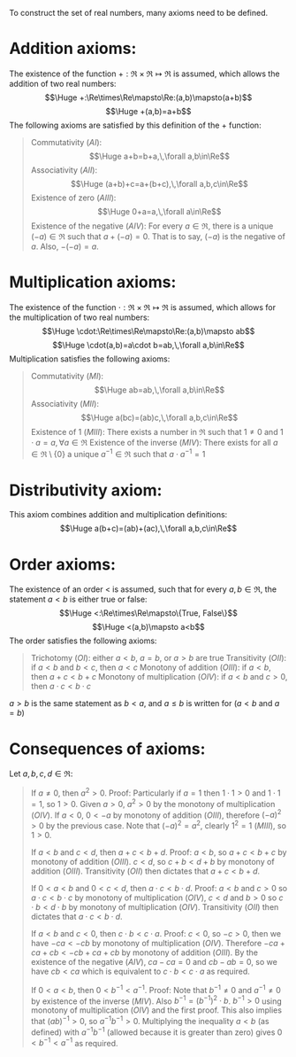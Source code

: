 	
To construct the set of real numbers, many axioms need to be defined.

# Addition axioms:

The existence of the function $+:\Re\times\Re\mapsto\Re$ is assumed, which allows the addition of two real numbers:
$$\Huge +:\Re\times\Re\mapsto\Re:(a,b)\mapsto(a+b)$$
$$\Huge +(a,b)=a+b$$
The following axioms are satisfied by this definition of the + function:
>Commutativity ($AI$):$$\Huge a+b=b+a,\,\forall a,b\in\Re$$
>Associativity ($AII$):$$\Huge (a+b)+c=a+(b+c),\,\forall a,b,c\in\Re$$
>Existence of zero ($AIII$):$$\Huge 0+a=a,\,\forall a\in\Re$$
>Existence of the negative ($AIV$): For every $a\in\Re$, there is a unique $(-a)\in\Re$ such that $a+(-a)=0$. That is to say, $(-a)$ is the negative of $a$. Also, $-(-a)=a$.

# Multiplication axioms:

The existence of the function $\cdot:\Re\times\Re\mapsto\Re$ is assumed, which allows for the multiplication of two real numbers:
$$\Huge \cdot:\Re\times\Re\mapsto\Re:(a,b)\mapsto ab$$
$$\Huge \cdot(a,b)=a\cdot b=ab,\,\forall a,b\in\Re$$
Multiplication satisfies the following axioms:
> Commutativity ($MI$):$$\Huge ab=ab,\,\forall a,b\in\Re$$
> Associativity ($MII$):$$\Huge a(bc)=(ab)c,\,\forall a,b,c\in\Re$$
> Existence of 1 ($MIII$): There exists a number in $\Re$ such that $1\neq 0$ and $1\cdot a=a,\,\forall a\in\Re$
> Existence of the inverse ($MIV$): There exists for all $a\in\Re\setminus\{0\}$ a unique $a^{-1}\in\Re$ such that $a\cdot a^{-1}=1$

# Distributivity axiom:

This axiom combines addition and multiplication definitions:
$$\Huge a(b+c)=(ab)+(ac),\,\forall a,b,c\in\Re$$

# Order axioms:

The existence of an order $<$ is assumed, such that for every $a,b\in\Re$, the statement $a<b$ is either true or false:
$$\Huge <:\Re\times\Re\mapsto\{True, False\}$$
$$\Huge <(a,b)\mapsto a<b$$
The order satisfies the following axioms:
> Trichotomy ($OI$): either $a<b$, $a=b$, or $a>b$ are true
> Transitivity ($OII$): if $a<b$ and $b<c$, then $a<c$
> Monotony of addition ($OIII$): if $a<b$, then $a+c<b+c$
> Monotony of multiplication ($OIV$): if $a<b$ and $c>0$, then $a\cdot c<b\cdot c$

$a>b$ is the same statement as $b<a$, and $a\leq b$ is written for ($a<b$ and $a=b$)

# Consequences of axioms:

Let $a,b,c,d\in\Re$:
> If $a\neq 0$, then $a^2>0$. Proof: 
> Particularly if $a=1$ then $1\cdot 1>0$ and $1\cdot 1=1$, so $1>0$. Given $a>0$, $a^2>0$ by the monotony of multiplication ($OIV$). If $a<0$, $0<-a$ by monotony of addition ($OIII$), therefore $(-a)^2>0$ by the previous case. Note that $(-a)^2=a^2$, clearly $1^2=1$ ($MIII$), so $1>0$.
> 
> If $a<b$ and $c<d$, then $a+c<b+d$. Proof:
> $a<b$, so $a+c<b+c$ by monotony of addition ($OIII$). $c<d$, so $c+b<d+b$ by monotony of addition ($OIII$). Transitivity ($OII$) then dictates that $a+c<b+d$.
> 
> If $0<a<b$ and $0<c<d$, then $a\cdot  c<b\cdot d$. Proof:
> $a<b$ and $c>0$ so $a\cdot c<b\cdot c$ by monotony of multiplication ($OIV$), $c<d$ and $b>0$ so $c\cdot b<d\cdot b$ by monotony of multiplication ($OIV$). Transitivity ($OII$) then dictates that $a\cdot c<b\cdot d$.
> 
> If $a<b$ and $c<0$, then $c\cdot b<c\cdot a$. Proof:
> $c<0$, so $-c>0$, then we have $-ca<-cb$ by monotony of multiplication ($OIV$). Therefore $-ca + ca + cb<-cb + ca + cb$ by monotony of addition ($OIII$). By the existence of the negative ($AIV$), $ca-ca=0$ and $cb-ab=0$, so we have $cb<ca$ which is equivalent to $c\cdot b<c\cdot a$ as required.
> 
> If $0<a<b$, then $0<b^{-1}<a^{-1}$. Proof:
> Note that $b^{-1}\neq 0$ and $a^{-1}\neq 0$ by existence of the inverse ($MIV$). Also $b^{-1}=(b^{-1})^2\cdot b$. $b^{-1}>0$ using monotony of multiplication ($OIV$) and the first proof. This also implies that $(ab)^{-1}>0$, so $a^{-1}b^{-1}>0$. Multiplying the inequality $a<b$ (as defined) with $a^{-1}b^{-1}$ (allowed because it is greater than zero) gives $0<b^{-1}<a^{-1}$ as required.